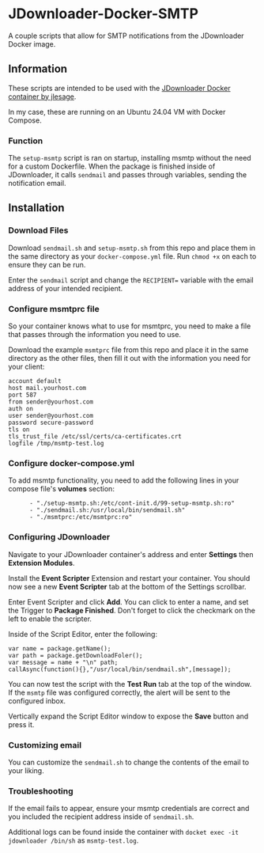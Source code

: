 # JDownloader-Docker-SMTP
A couple scripts that allow for SMTP notifications from the JDownloader Docker image.

## Information
These scripts are intended to be used with the <a href="https://github.com/jlesage/docker-jdownloader-2">JDownloader Docker container by jlesage</a>.

In my case, these are running on an Ubuntu 24.04 VM with Docker Compose.

### Function
The `setup-msmtp` script is ran on startup, installing msmtp without the need for a custom Dockerfile.
When the package is finished inside of JDownloader, it calls `sendmail` and passes through variables, sending the notification email.

## Installation

### Download Files
Download `sendmail.sh` and `setup-msmtp.sh` from this repo and place them in the same directory as your `docker-compose.yml` file. Run `chmod +x` on each to ensure they can be run.

Enter the `sendmail` script and change the `RECIPIENT=` variable with the email address of your intended recipient.

### Configure msmtprc file
So your container knows what to use for msmtprc, you need to make a file that passes through the information you need to use.

Download the example `msmtprc` file from this repo and place it in the same directory as the other files, then fill it out with the information you need for your client:

```
account default
host mail.yourhost.com
port 587
from sender@yourhost.com
auth on
user sender@yourhost.com
password secure-password
tls on
tls_trust_file /etc/ssl/certs/ca-certificates.crt
logfile /tmp/msmtp-test.log
```

### Configure docker-compose.yml
To add msmtp functionality, you need to add the following lines in your compose file's **volumes** section:

```
      - "./setup-msmtp.sh:/etc/cont-init.d/99-setup-msmtp.sh:ro"
      - "./sendmail.sh:/usr/local/bin/sendmail.sh"
      - "./msmtprc:/etc/msmtprc:ro"
```

### Configuring JDownloader
Navigate to your JDownloader container's address and enter **Settings** then **Extension Modules**.

Install the **Event Scripter** Extension and restart your container. You should now see a new **Event Scripter** tab at the bottom of the Settings scrollbar.

Enter Event Scripter and click **Add**. You can click to enter a name, and set the Trigger to **Package Finished**. Don't forget to click the checkmark on the left to enable the scripter.

Inside of the Script Editor, enter the following:

```
var name = package.getName();
var path = package.getDownloadFoler();
var message = name + "\n" path;
callAsync(function(){},"/usr/local/bin/sendmail.sh",[message]);
```

You can now test the script with the **Test Run** tab at the top of the window. If the `msmtp` file was configured correctly, the alert will be sent to the configured inbox.

Vertically expand the Script Editor window to expose the **Save** button and press it.

### Customizing email
You can customize the `sendmail.sh` to change the contents of the email to your liking.

### Troubleshooting
If the email fails to appear, ensure your msmtp credentials are correct and you included the recipient address inside of `sendmail.sh`.

Additional logs can be found inside the container with `docket exec -it jdownloader /bin/sh` as `msmtp-test.log`.
